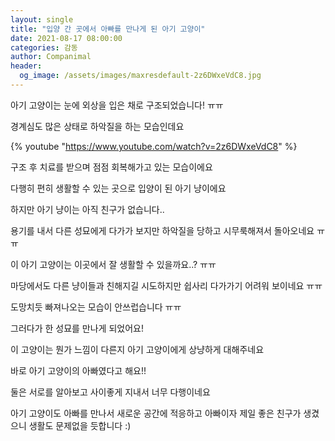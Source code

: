 ```yaml
---
layout: single
title: "입양 간 곳에서 아빠를 만나게 된 아기 고양이"
date: 2021-08-17 08:00:00
categories: 감동
author: Companimal
header:
  og_image: /assets/images/maxresdefault-2z6DWxeVdC8.jpg
---
```


아기 고양이는 눈에 외상을 입은 채로 구조되었습니다! ㅠㅠ

경계심도 많은 상태로 하악질을 하는 모습인데요

{% youtube "https://www.youtube.com/watch?v=2z6DWxeVdC8" %}

구조 후 치료를 받으며 점점 회복해가고 있는 모습이에요

다행히 편히 생활할 수 있는 곳으로 입양이 된 아기 냥이에요

하지만 아기 냥이는 아직 친구가 없습니다..

용기를 내서 다른 성묘에게 다가가 보지만 하악질을 당하고 시무룩해져서 돌아오네요 ㅠㅠ

이 아기 고양이는 이곳에서 잘 생활할 수 있을까요..? ㅠㅠ

마당에서도 다른 냥이들과 친해지길 시도하지만 쉽사리 다가가기 어려워 보이네요 ㅠㅠ

도망치듯 빠져나오는 모습이 안쓰럽습니다 ㅠㅠ

그러다가 한 성묘를 만나게 되었어요!

이 고양이는 뭔가 느낌이 다른지 아기 고양이에게 상냥하게 대해주네요

바로 아기 고양이의 아빠였다고 해요!!

둘은 서로를 알아보고 사이좋게 지내서 너무 다행이네요

아기 고양이도 아빠를 만나서 새로운 공간에 적응하고 아빠이자 제일 좋은 친구가 생겼으니 생활도 문제없을 듯합니다 :)
